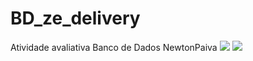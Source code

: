 # BD_ze_delivery
Atividade avaliativa Banco de Dados NewtonPaiva
<img src="https://github.com/gupenido/BD_ze_delivery/blob/main/BDzedelivery.drawio.png "/>
<img src="https://github.com/gupenido/BDprojetologicozedeliveryFINAL(2)/blob/main/BDprojetologicozedeliveryFINAL.png "/>

